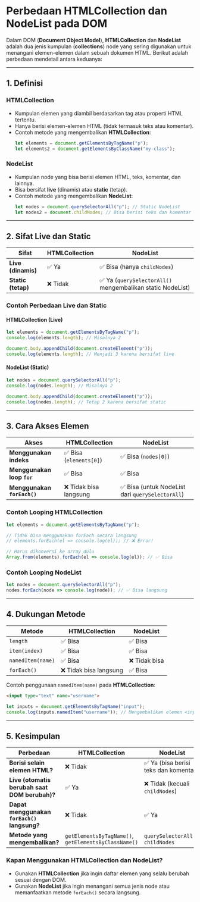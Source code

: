 # Perbedaan HTMLCollection dan NodeList pada DOM

Dalam DOM (**Document Object Model**), **HTMLCollection** dan **NodeList** adalah dua jenis kumpulan (**collections**) node yang sering digunakan untuk menangani elemen-elemen dalam sebuah dokumen HTML. Berikut adalah perbedaan mendetail antara keduanya:

---

## 1. Definisi
### **HTMLCollection**
- Kumpulan elemen yang diambil berdasarkan tag atau properti HTML tertentu.
- Hanya berisi elemen-elemen HTML (tidak termasuk teks atau komentar).
- Contoh metode yang mengembalikan **HTMLCollection**:
  ```javascript
  let elements = document.getElementsByTagName("p");
  let elements2 = document.getElementsByClassName("my-class");
  ```

### **NodeList**
- Kumpulan node yang bisa berisi elemen HTML, teks, komentar, dan lainnya.
- Bisa bersifat **live** (dinamis) atau **static** (tetap).
- Contoh metode yang mengembalikan **NodeList**:
  ```javascript
  let nodes = document.querySelectorAll("p"); // Static NodeList
  let nodes2 = document.childNodes; // Bisa berisi teks dan komentar
  ```

---

## 2. Sifat Live dan Static

| Sifat | HTMLCollection | NodeList |
|--------|--------------|----------|
| **Live (dinamis)** | ✅ Ya | ✅ Bisa (hanya `childNodes`) |
| **Static (tetap)** | ❌ Tidak | ✅ Ya (`querySelectorAll()` mengembalikan static NodeList) |

### **Contoh Perbedaan Live dan Static**
#### **HTMLCollection (Live)**
```javascript
let elements = document.getElementsByTagName("p");
console.log(elements.length); // Misalnya 2

document.body.appendChild(document.createElement("p"));
console.log(elements.length); // Menjadi 3 karena bersifat live
```

#### **NodeList (Static)**
```javascript
let nodes = document.querySelectorAll("p");
console.log(nodes.length); // Misalnya 2

document.body.appendChild(document.createElement("p"));
console.log(nodes.length); // Tetap 2 karena bersifat static
```

---

## 3. Cara Akses Elemen

| Akses | HTMLCollection | NodeList |
|-------|--------------|----------|
| **Menggunakan indeks** | ✅ Bisa (`elements[0]`) | ✅ Bisa (`nodes[0]`) |
| **Menggunakan loop `for`** | ✅ Bisa | ✅ Bisa |
| **Menggunakan `forEach()`** | ❌ Tidak bisa langsung | ✅ Bisa (untuk NodeList dari `querySelectorAll`) |

### **Contoh Looping HTMLCollection**
```javascript
let elements = document.getElementsByTagName("p");

// Tidak bisa menggunakan forEach secara langsung
// elements.forEach(el => console.log(el)); // ❌ Error!

// Harus dikonversi ke array dulu
Array.from(elements).forEach(el => console.log(el)); // ✅ Bisa
```

### **Contoh Looping NodeList**
```javascript
let nodes = document.querySelectorAll("p");
nodes.forEach(node => console.log(node)); // ✅ Bisa langsung
```

---

## 4. Dukungan Metode

| Metode | HTMLCollection | NodeList |
|--------|--------------|----------|
| `length` | ✅ Bisa | ✅ Bisa |
| `item(index)` | ✅ Bisa | ✅ Bisa |
| `namedItem(name)` | ✅ Bisa | ❌ Tidak bisa |
| `forEach()` | ❌ Tidak bisa langsung | ✅ Bisa |

Contoh penggunaan `namedItem(name)` pada **HTMLCollection**:
```html
<input type="text" name="username">
```
```javascript
let inputs = document.getElementsByTagName("input");
console.log(inputs.namedItem("username")); // Mengembalikan elemen <input>
```

---

## 5. Kesimpulan

| Perbedaan | HTMLCollection | NodeList |
|-----------|--------------|----------|
| **Berisi selain elemen HTML?** | ❌ Tidak | ✅ Ya (bisa berisi teks dan komentar) |
| **Live (otomatis berubah saat DOM berubah)?** | ✅ Ya | ❌ Tidak (kecuali `childNodes`) |
| **Dapat menggunakan `forEach()` langsung?** | ❌ Tidak | ✅ Ya |
| **Metode yang mengembalikan?** | `getElementsByTagName()`, `getElementsByClassName()` | `querySelectorAll()`, `childNodes` |

### **Kapan Menggunakan HTMLCollection dan NodeList?**
- Gunakan **HTMLCollection** jika ingin daftar elemen yang selalu berubah sesuai dengan DOM.
- Gunakan **NodeList** jika ingin menangani semua jenis node atau memanfaatkan metode `forEach()` secara langsung.
